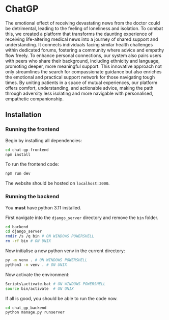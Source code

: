 # ChatGP

The emotional effect of receiving devastating news from the doctor could be detrimental, leading to the feeling of loneliness and isolation. To combat this, we created a platform that transforms the daunting experience of receiving life-altering medical news into a journey of shared support and understanding. It connects individuals facing similar health challenges within dedicated forums, fostering a community where advice and empathy flow freely. To enhance personal connections, our system also pairs users with peers who share their background, including ethnicity and language, promoting deeper, more meaningful support. This innovative approach not only streamlines the search for compassionate guidance but also enriches the emotional and practical support network for those navigating tough times. By uniting patients in a space of mutual experiences, our platform offers comfort, understanding, and actionable advice, making the path through adversity less isolating and more navigable with personalised, empathetic companionship.

## Installation

### Running the frontend

Begin by installing all dependencies:

```bash
cd chat-gp-frontend
npm install
```

To run the frontend code:

```bash
npm run dev
```

The website should be hosted on `localhost:3000`.

### Running the backend

You **must** have python 3.11 installed.

First navigate into the `django_server` directory and remove the `bin` folder.

```bash
cd backend
cd django_server
rmdir /s /q bin # ON WINDOWS POWERSHELL
rm -rf bin # ON UNIX
```

Now initialise a new python venv in the current directory:

```bash
py -m venv . # ON WINDOWS POWERSHELL
python3 -m venv . # ON UNIX
```

Now activate the environment:

```bash
Scripts\activate.bat # ON WINDOWS POWERSHELL
source bin/activate  # ON UNIX
```

If all is good, you should be able to run the code now.

```bash
cd chat_gp_backend
python manage.py runserver
```
